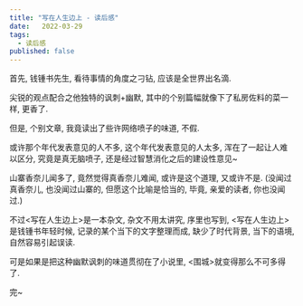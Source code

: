 ```yaml
---
title: "写在人生边上 - 读后感"
date:   2022-03-29
tags:
  - 读后感
published: false
---
```


首先, 钱锺书先生, 看待事情的角度之刁钻, 应该是全世界出名滴.

尖锐的观点配合之他独特的讽刺+幽默, 其中的个别篇幅就像下了私房佐料的菜一样, 更香了.

但是, 个别文章, 我竟读出了些许网络喷子的味道, 不假. 

或许那个年代发表意见的人不多, 这个年代发表意见的人太多, 浑在了一起让人难以区分, 究竟是真无脑喷子, 还是经过智慧消化之后的建设性意见~

山寨香奈儿闻多了, 竟然觉得真香奈儿难闻, 或许是这个道理, 又或许不是. (没闻过真香奈儿, 也没闻过山寨的, 但愿这个比喻是恰当的, 毕竟, 亲爱的读者, 你也没闻过.)

不过<写在人生边上>是一本杂文, 杂文不用太讲究, 序里也写到, <写在人生边上> 是钱锺书年轻时候, 记录的某个当下的文字整理而成, 缺少了时代背景, 当下的语境, 自然容易引起误读.

可是如果是把这种幽默讽刺的味道贯彻在了小说里, <围城>就变得那么不可多得了.

完~